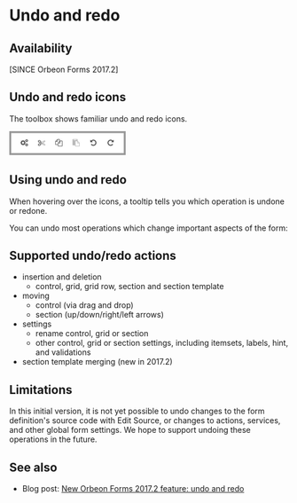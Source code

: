 # Undo and redo

<!-- toc -->

## Availability

[SINCE Orbeon Forms 2017.2]

## Undo and redo icons

The toolbox shows familiar undo and redo icons.

<img alt="Undo and redo icons" src="images/xcv.png" width="210">

## Using undo and redo

When hovering over the icons, a tooltip tells you which operation is undone or redone.

You can undo most operations which change important aspects of the form:

## Supported undo/redo actions

- insertion and deletion
    - control, grid, grid row, section and section template 
- moving
    - control (via drag and drop)
    - section (up/down/right/left arrows)
- settings
    - rename control, grid or section
    - other control, grid or section settings, including itemsets, labels, hint, and validations
- section template merging (new in 2017.2)

## Limitations

In this initial version, it is not yet possible to undo changes to the form definition's source code with Edit Source, or changes to actions, services, and other global form settings. We hope to support undoing these operations in the future.

## See also 

- Blog post: [New Orbeon Forms 2017.2 feature: undo and redo](http://blog.orbeon.com/2017/12/new-orbeon-forms-20172-feature-undo-and.html)
